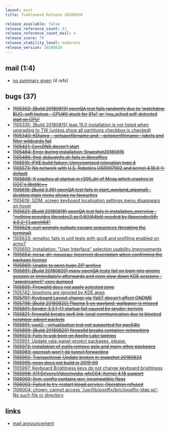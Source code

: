 ```yaml
---
layout: post
title: Tumbleweed Release 20180820

release_available: false
release_reference_count: 41
release_reference_count_mail: 4
release_score: 79
release_stability_level: moderate
release_version: 20180820
---
```


## mail (1:4)

- [no summary given](https://lists.opensuse.org/opensuse-factory/2018-08/msg00254.html) (4 refs)

## bugs (37)

<!--more-->

- ~~[1105302: \[Build 20180813\] openQA test fails randomly due to 'watchdog: BUG: soft lockup - CPU#0 stuck for 91s!' or 'rcu_sched self-detected stall on CPU'](https://bugzilla.opensuse.org/show_bug.cgi?id=1105302)~~
- [1105335: \[Build 20180815\] leap 15.0 installation is not listed when upgrading to TW (unless show all partitions checkbox is checked)](https://bugzilla.opensuse.org/show_bug.cgi?id=1105335)
- ~~[1105340: KDialog --getsavefilename and --getopenfilename :  labels and filter wildcards fail](https://bugzilla.opensuse.org/show_bug.cgi?id=1105340)~~
- ~~[1105421: CoreDNS doesn't start](https://bugzilla.opensuse.org/show_bug.cgi?id=1105421)~~
- ~~[1105484: Error during installation: Snapshot20180815](https://bugzilla.opensuse.org/show_bug.cgi?id=1105484)~~
- ~~[1105486: find-debuginfo.sh fails in libreoffice](https://bugzilla.opensuse.org/show_bug.cgi?id=1105486)~~
- ~~[1105510: iPXE build failure: Unrecognised relocation type 4](https://bugzilla.opensuse.org/show_bug.cgi?id=1105510)~~
- ~~[1105573: No network with U.S. Robotics USR997902 and kernel 4.18.0-1-default](https://bugzilla.opensuse.org/show_bug.cgi?id=1105573)~~
- ~~[1105608: X crashes at startup in r300_dri of Mesa which crashes in GCC's libstdc++](https://bugzilla.opensuse.org/show_bug.cgi?id=1105608)~~
- ~~[1105618: \[Build 3.36\] openQA test fails in start_wayland_plasma5 - desktop main menu shows no favourites](https://bugzilla.opensuse.org/show_bug.cgi?id=1105618)~~
- [1105619: GDM: screen keyboard localisation settings menu disappears on hover](https://bugzilla.opensuse.org/show_bug.cgi?id=1105619)
- ~~[1105621: \[Build 20180818\] openQA test fails in installation_overview - "nothing provides libcodec2.so.0.8()(64bit) needed by libavcodec58-4.0.2-1.1.aarch64"](https://bugzilla.opensuse.org/show_bug.cgi?id=1105621)~~
- ~~[1105624: curl wrongly outputs escape sequences (breaking the terminal)](https://bugzilla.opensuse.org/show_bug.cgi?id=1105624)~~
- [1105633: jemalloc fails in unit tests with gcc8 and profiling enabled on armv7](https://bugzilla.opensuse.org/show_bug.cgi?id=1105633)
- [1105650: Installation: "User Interface" selection usability improvements](https://bugzilla.opensuse.org/show_bug.cgi?id=1105650)
- ~~[1105654: mesa-dri-nouveau: Incorrect description when confirming the package license](https://bugzilla.opensuse.org/show_bug.cgi?id=1105654)~~
- ~~[1105669: Unable to open huge ZIP archive](https://bugzilla.opensuse.org/show_bug.cgi?id=1105669)~~
- ~~[1105691: \[Build 20180820\] many openQA tests fail on login into gnome session or immediately afterwards and even slow down KDE sessions - "appstreamcli" core dumped](https://bugzilla.opensuse.org/show_bug.cgi?id=1105691)~~
- ~~[1105695: Firewalld does not apply selected zone](https://bugzilla.opensuse.org/show_bug.cgi?id=1105695)~~
- [1105742: lpoptions are ignored by KDE apps](https://bugzilla.opensuse.org/show_bug.cgi?id=1105742)
- ~~[1105797: Keyboard Layout change via YaST doesn't affect GNOME](https://bugzilla.opensuse.org/show_bug.cgi?id=1105797)~~
- ~~[1105798: \[Build 20180820\] Plasma 5 on wayland: wallpaper is missed](https://bugzilla.opensuse.org/show_bug.cgi?id=1105798)~~
- ~~[1105801: Spyder 3.3.1-1.1 startup fail caused by spyder-kernels](https://bugzilla.opensuse.org/show_bug.cgi?id=1105801)~~
- ~~[1105821: firewalld breaks ipv6 link-local communication due to blocked neighbor-advert packets](https://bugzilla.opensuse.org/show_bug.cgi?id=1105821)~~
- ~~[1105891: yast2 - virtualization test not supported for ppc64le](https://bugzilla.opensuse.org/show_bug.cgi?id=1105891)~~
- ~~[1105899: \[Build 20180820\] firewalld breaks container networking](https://bugzilla.opensuse.org/show_bug.cgi?id=1105899)~~
- ~~[1105923: Fails to usb boot on Apollo Lake laptops](https://bugzilla.opensuse.org/show_bug.cgi?id=1105923)~~
- [1105951: Update vala-panel-project packages, please.](https://bugzilla.opensuse.org/show_bug.cgi?id=1105951)
- ~~[1105973: installation of zutils remove gzip and many other packages](https://bugzilla.opensuse.org/show_bug.cgi?id=1105973)~~
- ~~[1105983: openssh won't do tunnel forwarding](https://bugzilla.opensuse.org/show_bug.cgi?id=1105983)~~
- ~~[1105992: Transactional-Update broken in snapshot 20180824](https://bugzilla.opensuse.org/show_bug.cgi?id=1105992)~~
- ~~[1105995: neon does not build in 2019-09](https://bugzilla.opensuse.org/show_bug.cgi?id=1105995)~~
- [1105997: Keyboard Brightness keys do not change keyboard brightness](https://bugzilla.opensuse.org/show_bug.cgi?id=1105997)
- ~~[1105998: X11:Drivers:Video/nvidia-gfxG04: Kernel 4.18 support](https://bugzilla.opensuse.org/show_bug.cgi?id=1105998)~~
- ~~[1106000: llvm-config contains gcc-incompatible flags](https://bugzilla.opensuse.org/show_bug.cgi?id=1106000)~~
- ~~[1106003: Failed to try-restart klogd.service: Operation refused](https://bugzilla.opensuse.org/show_bug.cgi?id=1106003)~~
- [1106004: chown: cannot access '/usr/lib/postfix/bin//postfix-ldap.so': No such file or directory](https://bugzilla.opensuse.org/show_bug.cgi?id=1106004)



## links

- [mail announcement](https://lists.opensuse.org/opensuse-factory/2018-08/msg00233.html)
